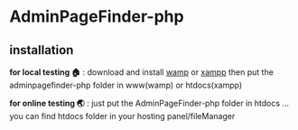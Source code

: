 # AdminPageFinder-php
## installation
**for local testing  :house:** : download and install [wamp](http://www.wampserver.com/en/) or [xampp](https://www.apachefriends.org/index.html) then put the adminpagefinder-php folder in www(wamp) or htdocs(xampp)

**for online testing   :earth_asia:** : just put the AdminPageFinder-php folder in htdocs ... you can find htdocs folder in your hosting panel/fileManager
